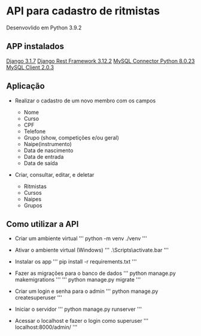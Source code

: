 # API para cadastro de ritmistas

Desenvovlido em Python 3.9.2

## APP instalados

[Django 3.1.7](https://docs.djangoproject.com/en/3.1/topics/install/)
[Django Rest Framework 3.12.2](https://www.django-rest-framework.org/)
[MySQL Connector Python 8.0.23](https://pypi.org/project/mysql-connector-python/)
[MySQL Client 2.0.3](https://pypi.org/project/mysqlclient/)


## Aplicação
* Realizar o cadastro de um novo membro com os campos
    * Nome
    * Curso
    * CPF
    * Telefone
    * Grupo (show, competições e/ou geral)
    * Naipe(instrumento)
    * Data de nascimento
    * Data de entrada
    * Data de saída

* Criar, consultar, editar, e deletar
    * Ritmistas
    * Cursos
    * Naipes
    * Grupos

## Como utilizar a API
* Criar um ambiente virtual
'''
python -m venv ./venv
'''

* Ativar o ambiente virtual (Windows)
'''
 .\Scripts\activate.bar
'''

* Instalar os app
'''
pip install -r requirements.txt
'''

* Fazer as migrações para o banco de dados
'''
python manage.py makemigrations
'''
'''
python manage.py migrate
'''

* Criar um login e senha para o admin
'''
python manage.py createsuperuser
'''

* Iniciar o servidor
'''
python manage.py runserver
'''

* Acessar o localhost e fazer o login como superuser
'''
localhost:8000/admin/
'''